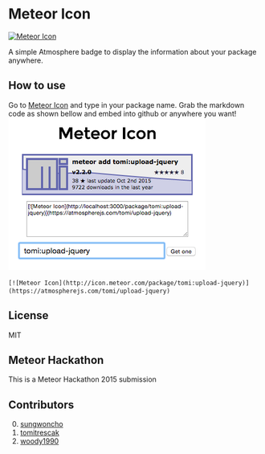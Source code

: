 # Meteor Icon

[![Meteor Icon](http://icon.meteor.com/package/tomi:upload-jquery)](https://atmospherejs.com/tomi/upload-jquery)

A simple Atmosphere badge to display the information about your package anywhere.

## How to use
Go to [Meteor Icon](icon.meteor.com) and type in your package name.
Grab the markdown code as shown bellow and embed into github or anywhere you want!
![](https://github.com/sungwoncho/meteor-icon/blob/master/assets/example.png)

```
[![Meteor Icon](http://icon.meteor.com/package/tomi:upload-jquery)](https://atmospherejs.com/tomi/upload-jquery)
```

## License
MIT

## Meteor Hackathon
This is a Meteor Hackathon 2015 submission

## Contributors
0. [sungwoncho](https://github.com/sungwoncho/)
0. [tomitrescak](https://github.com/tomitrescak)
0. [woody1990](https://github.com/woody1990)
